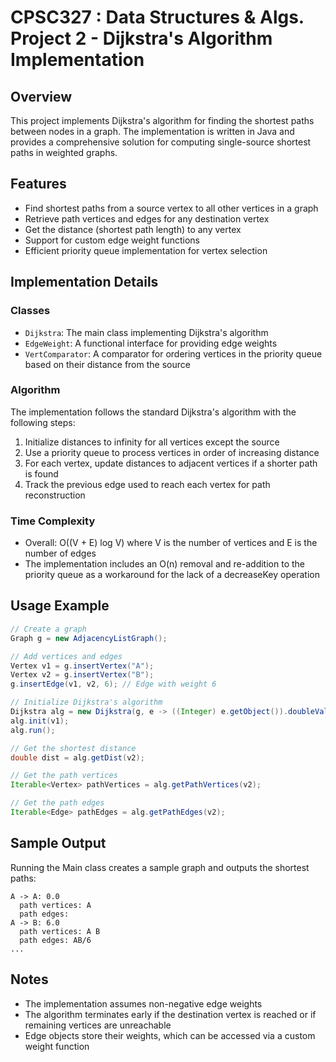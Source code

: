 # CPSC327 : Data Structures & Algs. Project 2 - Dijkstra's Algorithm Implementation

## Overview
This project implements Dijkstra's algorithm for finding the shortest paths between nodes in a graph. The implementation is written in Java and provides a comprehensive solution for computing single-source shortest paths in weighted graphs.

## Features
- Find shortest paths from a source vertex to all other vertices in a graph
- Retrieve path vertices and edges for any destination vertex
- Get the distance (shortest path length) to any vertex
- Support for custom edge weight functions
- Efficient priority queue implementation for vertex selection

## Implementation Details

### Classes
- `Dijkstra`: The main class implementing Dijkstra's algorithm
- `EdgeWeight`: A functional interface for providing edge weights
- `VertComparator`: A comparator for ordering vertices in the priority queue based on their distance from the source

### Algorithm
The implementation follows the standard Dijkstra's algorithm with the following steps:
1. Initialize distances to infinity for all vertices except the source
2. Use a priority queue to process vertices in order of increasing distance
3. For each vertex, update distances to adjacent vertices if a shorter path is found
4. Track the previous edge used to reach each vertex for path reconstruction

### Time Complexity
- Overall: O((V + E) log V) where V is the number of vertices and E is the number of edges
- The implementation includes an O(n) removal and re-addition to the priority queue as a workaround for the lack of a decreaseKey operation

## Usage Example
```java
// Create a graph
Graph g = new AdjacencyListGraph();

// Add vertices and edges
Vertex v1 = g.insertVertex("A");
Vertex v2 = g.insertVertex("B");
g.insertEdge(v1, v2, 6); // Edge with weight 6

// Initialize Dijkstra's algorithm
Dijkstra alg = new Dijkstra(g, e -> ((Integer) e.getObject()).doubleValue());
alg.init(v1);
alg.run();

// Get the shortest distance
double dist = alg.getDist(v2);

// Get the path vertices
Iterable<Vertex> pathVertices = alg.getPathVertices(v2);

// Get the path edges
Iterable<Edge> pathEdges = alg.getPathEdges(v2);
```

## Sample Output
Running the Main class creates a sample graph and outputs the shortest paths:
```
A -> A: 0.0
  path vertices: A
  path edges:
A -> B: 6.0
  path vertices: A B
  path edges: AB/6
...
```

## Notes
- The implementation assumes non-negative edge weights
- The algorithm terminates early if the destination vertex is reached or if remaining vertices are unreachable
- Edge objects store their weights, which can be accessed via a custom weight function


